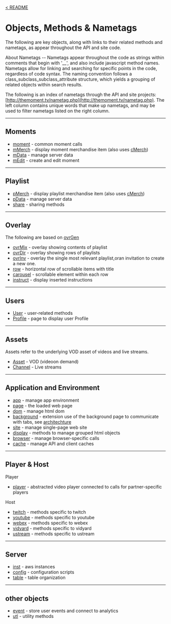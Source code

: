 <a name="top"></a>
[< README](/README.md#top)

# Objects, Methods & Nametags

The following are key objects, along with links to their related methods and nametags, as appear throughout the API and site code.

About Nametags -- Nametags appear throughout the code as strings within comments that begin with '__', and also include javascript method names.  Nametags allow for linking and searching for specific points in the code, regardless of code syntax. The naming convention follows a class_subclass_subclass_attribute structure, which yields a grouping of related objects within search results.

The following is an index of nametags through the API and site projects: [http://themoment.tv/nametag.php](http://themoment.tv/nametag.php). The left column contains unique words that make up nametags, and may be used to filter nametags listed on the right column.

------------------------------------------------
<a name="moment_object"></a>
## Moments

- [moment](http://themoment.tv/nametag.php#moment) - common moment calls
- [mMerch](http://themoment.tv/nametag.php#mMerch) - display moment merchandise item (also uses [cMerch](http://themoment.tv/nametag.php#cMerch))
- [mData](http://themoment.tv/nametag.php#mData) - manage server data
- [mEdit](http://themoment.tv/nametag.php#mEdit) - create and edit moment

------------------------------------------------
<a name="playlist_object"></a>
## Playlist

- [pMerch](http://themoment.tv/nametag.php#pMerch) - display playlist merchandise item (also uses [cMerch](http://themoment.tv/nametag.php#cMerch))
- [pData](http://themoment.tv/nametag.php#pData) - manage server data
- [share](http://themoment.tv/nametag.php#share) - sharing methods

------------------------------------------------
<a name="ovr_object"></a>
## Overlay

The following are based on [ovrGen](http://themoment.tv/nametag.php#ovrGen)
- [ovrMix](http://themoment.tv/nametag.php#ovrMix) - overlay showing contents of playlist
- [ovrDir](http://themoment.tv/nametag.php#ovrDir) - overlay showing rows of playlists
- [ovrInv](http://themoment.tv/nametag.php#ovrInv) - overlay the single most relevant playlist,oran invitation to create a new one.
- [row](http://themoment.tv/nametag.php#row) - horizontal row of scrollable items with title
- [carousel](http://themoment.tv/nametag.php#carousel) - scrollable element within each row
- [instruct](http://themoment.tv/nametag.php#instruct) - display inserted instructions

------------------------------------------------
<a name="user_object"></a>
## Users

- [User](http://themoment.tv/nametag.php#User) - user-related methods
- [Profile](http://themoment.tv/nametag.php#Profile) - page to display user Profile

------------------------------------------------
<a name="asset_object"></a>
## Assets

Assets refer to the underlying VOD asset of videos and live streams.

- [Asset](http://themoment.tv/nametag.php#asset) - VOD (videoon demand)
- [Channel](http://themoment.tv/nametag.php#channel) - Live streams

------------------------------------------------
<a name="app_object"></a>
<a name="env_object"></a>
## Application and Environment

- [app](http://themoment.tv/nametag.php#app) - manage app environment
- [page](http://themoment.tv/nametag.php#page) - the loaded web page
- [dom](http://themoment.tv/nametag.php#dom) - manage html dom
- [background](http://themoment.tv/nametag.php#background) - extension use of the background page to communicate with tabs, see [architechture](https://docs.google.com/presentation/d/1z0I-z-dU2qau-QqZyoPZgPbHE68rgtEcpwzHcQTbs1s/edit#slide=id.g24cf0a1029_0_3)
- [site](http://themoment.tv/nametag.php#site) - manage single-page web site
- [display](http://themoment.tv/nametag.php#display) - methods to manage grouped html objects
- [browser](http://themoment.tv/nametag.php#browser) - manage browser-specific calls
- [cache](http://themoment.tv/nametag.php#cache) - manage API and client caches

------------------------------------------------
<a name="player_object"></a>
<a name="host_object"></a>
## Player & Host

Player
- [player](http://themoment.tv/nametag.php#player) - abstracted video player connected to calls for partner-specific players

Host
- [twitch](http://themoment.tv/nametag.php#twitch)   - methods specific to twitch
- [youtube](http://themoment.tv/nametag.php#youtube) - methods specific to youtube
- [webex](http://themoment.tv/nametag.php#webex)     - methods specific to webex
- [vidyard](http://themoment.tv/nametag.php#vidyard) - methods specific to vidyard
- [ustream](http://themoment.tv/nametag.php#ustream) - methods specific to ustream

------------------------------------------------
<a name="backend_object"></a>
## Server

- [inst](http://themoment.tv/nametag.php#inst) - aws instances
- [config](http://themoment.tv/nametag.php#conf) - configuration scripts
- [table](http://themoment.tv/nametag.php#table) - table organization

------------------------------------------------
<a name="other_object"></a>
## other objects

- [event](http://themoment.tv/nametag.php#event) - store user events and connect to analytics
- [utl](http://themoment.tv/nametag.php#utl) - utility methods
